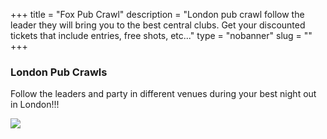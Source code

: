 +++
title = "Fox Pub Crawl"
description = "London pub crawl follow the leader they will bring you to the best central clubs. Get your discounted tickets that include entries, free shots, etc..."
type = "nobanner"
slug = ""
+++

<section class="mbr-section mbr-section-hero mbr-section-full header2 mbr-parallax-background mbr-after-navbar" id="header2-1d" style="background-image: url(/images/ministry-pic1-2000x1600.jpg);">
<div class="mbr-overlay" style="opacity: 0.6; background-color: rgb(0, 0, 0);">
</div>
<div class="mbr-table mbr-table-full">
<div class="mbr-table-cell">
<div class="container">
<div class="mbr-section row">
<div class="mbr-table-md-up">
<div class="mbr-table-cell col-md-5 content-size text-xs-center text-md-right">
<h3 class="mbr-section-title display-2">London Pub Crawls</h3>
<div class="mbr-section-text">
<p>Follow the leaders and party in different venues during your best night out in London!!!</p>
</div>
</div>
<div class="mbr-table-cell mbr-valign-top mbr-left-padding-md-up col-md-7 image-size" style="width: 65%;">
<div class="mbr-figure"><a href="https://nutspubcrawl.com"><img src="/images/original-1400x1225.png"></a></div>
</div>
</div>
</div>
</div>
</div>
</section>
<br>
<center><script src="https://assets.ticketinghub.com/checkout.js" data-channel="563bf114-e811-45f8-8a99-1906369168bb" data-endpoint="https://api.ticketinghub.com" data-product="1a822682-24b3-4216-875a-a9bb904a84a4" data-layout="embed" data-landing="tickets" data-event-period="7" data-fields="name,email,telephone" data-color="#314770" data-button-label="BOOK NOW" data-discounts="1" data-free="0" data-avs="0" data-subscribe="1"></script></center>
</div>

